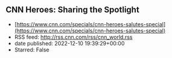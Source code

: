 ## CNN Heroes: Sharing the Spotlight
 - [https://www.cnn.com/specials/cnn-heroes-salutes-special](https://www.cnn.com/specials/cnn-heroes-salutes-special)
 - RSS feed: http://rss.cnn.com/rss/cnn_world.rss
 - date published: 2022-12-10 19:39:29+00:00
 - Starred: False


